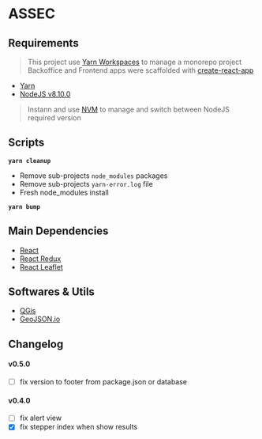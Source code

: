 # ASSEC

## Requirements
> This project use [Yarn Workspaces](https://yarnpkg.com/lang/en/docs/workspaces/) to manage a monorepo project<br>
> Backoffice and Frontend apps were scaffolded with [create-react-app](https://github.com/facebook/create-react-app)<br>

- [Yarn](https://yarnpkg.com/fr/)
- [NodeJS v8.10.0](https://nodejs.org/en/)
> Instann and use [NVM](https://github.com/creationix/nvm) to manage and switch between NodeJS required version

## Scripts

**`yarn cleanup`**
- Remove sub-projects `node_modules` packages
- Remove sub-projects `yarn-error.log` file
- Fresh node_modules install

**`yarn bump`**

## Main Dependencies

- [React](https://reactjs.org)
- [React Redux](https://github.com/reactjs/react-redux)
- [React Leaflet](https://react-leaflet.js.org)

## Softwares & Utils

- [QGis](https://www.qgis.org/fr/site/index.html)
- [GeoJSON.io](http://geojson.io)

## Changelog

#### v0.5.0
* [ ] fix version to footer from package.json or database

#### v0.4.0
* [ ] fix alert view
* [x] fix stepper index when show results
